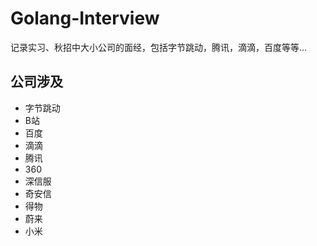 # 

# Golang-Interview
记录实习、秋招中大小公司的面经，包括字节跳动，腾讯，滴滴，百度等等...

## 公司涉及
- 字节跳动
- B站
- 百度
- 滴滴
- 腾讯
- 360
- 深信服
- 奇安信
- 得物
- 蔚来
- 小米
